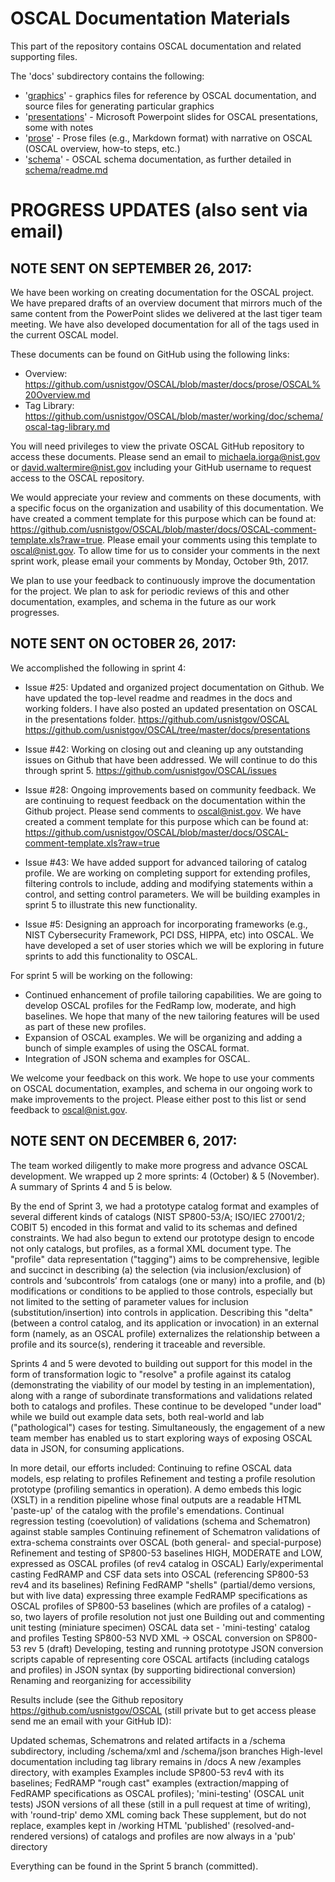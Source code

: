 # OSCAL Documentation Materials

This part of the repository contains OSCAL documentation and related supporting files.

The 'docs' subdirectory contains the following:

 * '[graphics](graphics)' - graphics files for reference by OSCAL documentation, and source files for generating particular graphics
 * '[presentations](presentations)' - Microsoft Powerpoint slides for OSCAL presentations, some with notes
 * '[prose](prose)' - Prose files (e.g., Markdown format) with narrative on OSCAL (OSCAL overview, how-to steps, etc.)
 * '[schema](schema)' - OSCAL schema documentation, as further detailed in [schema/readme.md](schema/readme.md)
  
# PROGRESS UPDATES (also sent via email)
NOTE SENT ON SEPTEMBER 26, 2017:
--------------------------------
We have been working on creating documentation for the OSCAL project. We have prepared drafts of an overview document that mirrors much of the same content from the PowerPoint slides we delivered at the last tiger team meeting. We have also developed documentation for all of the tags used in the current OSCAL model.
 
These documents can be found on GitHub using the following links:
 
- Overview: https://github.com/usnistgov/OSCAL/blob/master/docs/prose/OSCAL%20Overview.md
- Tag Library: https://github.com/usnistgov/OSCAL/blob/master/working/doc/schema/oscal-tag-library.md
 
You will need privileges to view the private OSCAL GitHub repository to access these documents. Please send an email to michaela.iorga@nist.gov or david.waltermire@nist.gov including your GitHub username to request access to the OSCAL repository.
 
We would appreciate your review and comments on these documents, with a specific focus on the organization and usability of this documentation. We have created a comment template for this purpose which can be found at: https://github.com/usnistgov/OSCAL/blob/master/docs/OSCAL-comment-template.xls?raw=true. Please email your comments using this template to oscal@nist.gov. To allow time for us to consider your comments in the next sprint work, please email your comments by Monday, October 9th, 2017.
 
We plan to use your feedback to continuously improve the documentation for the project. We plan to ask for periodic reviews of this and other documentation, examples, and schema in the future as our work progresses.

NOTE SENT ON OCTOBER 26, 2017:
-------------------------------
We accomplished the following in sprint 4:
- Issue #25: Updated and organized project documentation on Github. We have updated the top-level readme and readmes in the docs and working folders. I have also posted an updated presentation on OSCAL in the presentations folder.
https://github.com/usnistgov/OSCAL 
https://github.com/usnistgov/OSCAL/tree/master/docs/presentations 

- Issue #42: Working on closing out and cleaning up any outstanding issues on Github that have been addressed. We will continue to do this through sprint 5.
https://github.com/usnistgov/OSCAL/issues 

- Issue #28: Ongoing improvements based on community feedback. We are continuing to request feedback on the documentation within the Github project. Please send comments to oscal@nist.gov. We have created a comment template for this purpose which can be found at:
 https://github.com/usnistgov/OSCAL/blob/master/docs/OSCAL-comment-template.xls?raw=true 

- Issue #43: We have added support for advanced tailoring of catalog profile. We are working on completing support for extending profiles, filtering controls to include, adding and modifying statements within a control, and setting control parameters. We will be building examples in sprint 5 to illustrate this new functionality.

- Issue #5: Designing an approach for incorporating frameworks (e.g., NIST Cybersecurity Framework, PCI DSS, HIPPA, etc) into OSCAL. We have developed a set of user stories which we will be exploring in future sprints to add this functionality to OSCAL.

For sprint 5 will be working on the following:

- Continued enhancement of profile tailoring capabilities. We are going to develop OSCAL profiles for the FedRamp low, moderate, and high baselines. We hope that many of the new tailoring features will be used as part of these new profiles.
- Expansion of OSCAL examples. We will be organizing and adding a bunch of simple examples of using the OSCAL format.
- Integration of JSON schema and examples for OSCAL.

We welcome your feedback on this work. We hope to use your comments on OSCAL documentation, examples, and schema in our ongoing work to make improvements to the project. Please either post to this list or send feedback to oscal@nist.gov.

NOTE SENT ON DECEMBER 6, 2017:
------------------------------
The team worked diligently to make more progress and advance OSCAL development.
We wrapped up 2 more sprints: 4 (October) & 5 (November). A summary of Sprints 4 and 5 is below.

By the end of Sprint 3, we had a prototype catalog format and examples of several different kinds of catalogs (NIST SP800-53/A; ISO/IEC 27001/2; COBIT 5) encoded in this format and valid to its schemas and defined constraints. We had also begun to extend our prototype design to encode not only catalogs, but profiles, as a formal XML document type. The "profile" data representation ("tagging") aims to be comprehensive, legible and succinct in describing (a) the selection (via inclusion/exclusion) of controls and ‘subcontrols’ from catalogs (one or many) into a profile, and (b) modifications or conditions to be applied to those controls, especially but not limited to the setting of parameter values for inclusion (substitution/insertion) into controls in application. Describing this "delta" (between a control catalog, and its application or invocation) in an external form (namely, as an OSCAL profile) externalizes the relationship between a profile and its source(s), rendering it traceable and reversible.

Sprints 4 and 5 were devoted to building out support for this model in the form of transformation logic to "resolve" a profile against its catalog (demonstrating the viability of our model by testing in an implementation), along with a range of subordinate transformations and validations related both to catalogs and profiles. These continue to be developed "under load" while we build out example data sets, both real-world and lab ("pathological") cases for testing. Simultaneously, the engagement of a new team member has enabled us to start exploring ways of exposing OSCAL data in JSON, for consuming applications.

In more detail, our efforts included:
Continuing to refine OSCAL data models, esp relating to profiles
Refinement and testing a profile resolution prototype (profiling semantics in operation). A demo embeds this logic (XSLT) in a rendition pipeline whose final outputs are a readable HTML 'paste-up' of the catalog with the profile's emendations.
Continual regression testing (coevolution) of validations (schema and Schematron) against stable samples
Continuing refinement of Schematron validations of extra-schema constraints over OSCAL (both general- and special-purpose)
Refinement and testing of SP800-53 baselines HIGH, MODERATE and LOW, expressed as OSCAL profiles (of rev4 catalog in OSCAL)
Early/experimental casting FedRAMP and CSF data sets into OSCAL (referencing SP800-53 rev4 and its baselines)
Refining FedRAMP "shells" (partial/demo versions, but with live data) expressing three example FedRAMP specifications as OSCAL profiles of SP800-53 baselines (which are profiles of a catalog) - so, two layers of profile resolution not just one
Building out and commenting unit testing (miniature specimen) OSCAL data set - 'mini-testing' catalog and profiles
Testing SP800-53 NVD XML -> OSCAL conversion on SP800-53 rev 5 (draft)
Developing, testing and running prototype JSON conversion scripts capable of representing core OSCAL artifacts (including catalogs and profiles) in JSON syntax (by supporting bidirectional conversion)
Renaming and reorganizing for accessibility
 
Results include (see the Github repository https://github.com/usnistgov/OSCAL (still private but to get access please send me an email with your GitHub ID):
 
Updated schemas, Schematrons and related artifacts in a /schema subdirectory, including /schema/xml and /schema/json branches
High-level documentation including tag library remains in /docs
A new /examples directory, with examples
Examples include SP800-53 rev4 with its baselines; FedRAMP "rough cast" examples (extraction/mapping of FedRAMP specifications as OSCAL profiles); 'mini-testing' (OSCAL unit tests)
JSON versions of all these (still in a pull request at time of writing), with 'round-trip' demo XML coming back
These supplement, but do not replace, examples kept in /working
HTML 'published' (resolved-and-rendered versions) of catalogs and profiles are now always in a 'pub' directory
 
Everything can be found in the Sprint 5 branch (committed).
